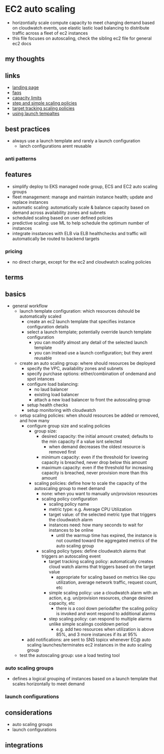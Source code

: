 # EC2 auto scaling

- horizontially scale compute capacity to meet changing demand based on cloudwatch events, use elastic lastic load balancing to distribute traffic across a fleet of ec2 instances
- this file focuses on autoscaling, check the sibling ec2 file for general ec2 docs

## my thoughts

## links

- [landing page](https://aws.amazon.com/ec2/autoscaling/)
- [faqs](https://aws.amazon.com/ec2/autoscaling/faqs/)
- [capacity limits](https://docs.aws.amazon.com/autoscaling/ec2/userguide/asg-capacity-limits.html)
- [step and simple scaling policies](https://docs.aws.amazon.com/autoscaling/ec2/userguide/as-scaling-simple-step.html)
- [target tracking scaling policies](https://docs.aws.amazon.com/autoscaling/ec2/userguide/as-scaling-target-tracking.html)
- [using launch tempaltes](https://docs.aws.amazon.com/autoscaling/ec2/userguide/create-asg-launch-template.html)

## best practices

- always use a launch template and rarely a launch configuration
  - lanch configurations arent reusable

### anti patterns

## features

- simplify deploy to EKS managed node group, ECS and EC2 auto scaling groups
- fleet management: manage and maintain instance health; update and replace instances
- automatic scaling: automatically scale & balance capacity based on demand across availability zones and subnets
- scheduled scaling based on user defined policies
- predictive scaling: use ML to help schedule the optimum number of instances
- integrate insstances with ELB via ELB healthchecks and traffic will automatically be routed to backend targets

### pricing

- no direct charge, except for the ec2 and cloudwatch scaling policies

## terms

## basics

- general workflow
  - launch template configuration: which resources dshould be automatically scaled
    - create an ec2 launch template that specifies instance configuration details
    - select a launch template; potentially override launch template configuration
      - you can modify almost any detail of the selected launch template
      - you can instead use a launch configuration; but they arent reusable
  - create an auto scaling group: where should resources be deployed
    - specify the VPC, availability zones and subnets
    - specify purchase options: either/combination of ondemand and spot intances
    - configure load balancing:
      - no laud balancer
      - existing load balancer
      - attach a new load balancer to front the autoscaling group
    - setup health checks
    - setup monitoring with cloudwatch
  - setup scaling policies: when should resources be added or removed, and how many
    - configure group size and scaling policies
      - group size:
        - desired capacity: the initial amount created; defaults to the min capacity if a value isnt selected
          - when demand decreases the oldest resource is removed first
        - minimum capacity: even if the threshold for lowering capacity is breached, never drop below this amount
        - maximum capacity: even if the threshold for increasing capacity is breached, never provision more than this amount
      - scaling policies: define how to scale the capacity of the autoscaling group to meet demand
        - none: when you want to manually un/provision resources
        - scaling policy configuration
          - scaling policy name
          - metric type: e.g. Average CPU Utilization
          - target value: of the selected metric type that triggers the cloudwatch alarm
          - instances need: how many seconds to wait for instances to be online
            - until the warmup time has expired, the instance is not counted toward the aggregated metrics of the auto scaling group
        - scaling policy types: define cloudwatch alarms that triggers an autoscaling event
          - target tracking scaling policy: automatically creates cloud watch alarms that triggers based on the target value
            - appropriate for scaling based on metrics like cpu utilization, average network traffic, request count, etc
          - simple scaling policy: use a cloudwatch alarm with an action, e.g. un/provision resources, change desired capacity, etc
            - there is a cool down periodafter the scaling policy is invoked and wont respond to additional alarms
          - step scaling policy: can respond to multiple alarms unlike simple scalings cooldown period
            - e.g. add two resources when utilization is above 85%, and 3 more instances if its at 95%
    - add notifications: are sent to SNS topicx whenever EC@ auto scaling launches/terminates ec2 instances in the auto scaling group
  - test the autoscaling group: use a load testing tool

### auto scaling groups

- defines a logical grouping of instances based on a launch template that scales horizontally to meet demand

### launch configurations

## considerations

- auto scaling groups
- launch configurations

## integrations
